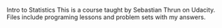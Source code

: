 Intro to Statistics
This is a course taught by Sebastian Thrun on Udacity. 
Files include programing lessons and problem sets with my answers. 
